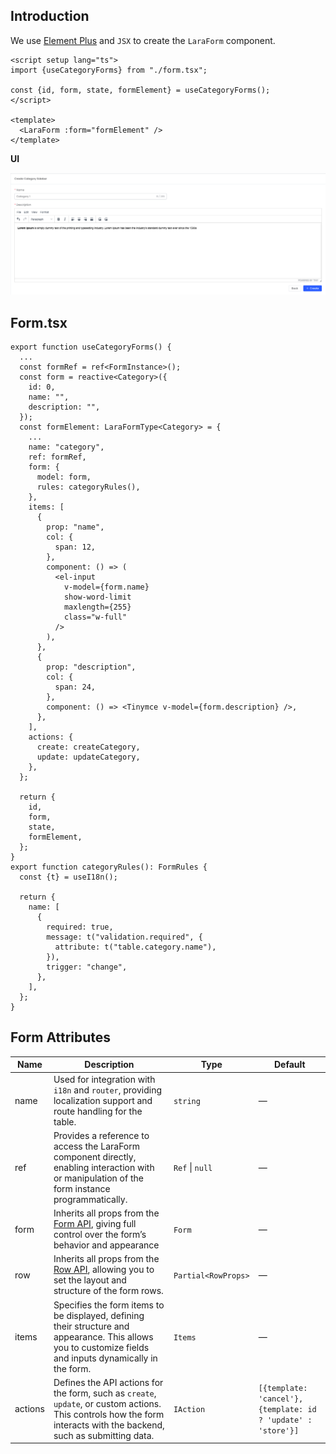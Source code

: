 ## Introduction

We use [Element Plus](https://element-plus.org/en-US/component/form.html#form) and `JSX` to create the `LaraForm` component.

```vue
<script setup lang="ts">
import {useCategoryForms} from "./form.tsx";

const {id, form, state, formElement} = useCategoryForms();
</script>

<template>
  <LaraForm :form="formElement" />
</template>
```

**UI**

<center>
    <img src="../assets/generators/form.png" alt="larajs-form" />
</center>

## Form.tsx

```tsx
export function useCategoryForms() {
  ...
  const formRef = ref<FormInstance>();
  const form = reactive<Category>({
    id: 0,
    name: "",
    description: "",
  });
  const formElement: LaraFormType<Category> = {
    ...
    name: "category",
    ref: formRef,
    form: {
      model: form,
      rules: categoryRules(),
    },
    items: [
      {
        prop: "name",
        col: {
          span: 12,
        },
        component: () => (
          <el-input
            v-model={form.name}
            show-word-limit
            maxlength={255}
            class="w-full"
          />
        ),
      },
      {
        prop: "description",
        col: {
          span: 24,
        },
        component: () => <Tinymce v-model={form.description} />,
      },
    ],
    actions: {
      create: createCategory,
      update: updateCategory,
    },
  };

  return {
    id,
    form,
    state,
    formElement,
  };
}
export function categoryRules(): FormRules {
  const {t} = useI18n();

  return {
    name: [
      {
        required: true,
        message: t("validation.required", {
          attribute: t("table.category.name"),
        }),
        trigger: "change",
      },
    ],
  };
}
```

## Form Attributes

| **Name** | **Description**                                                                                                                                                      | **Type**            | **Default**                                                  |
| -------- | -------------------------------------------------------------------------------------------------------------------------------------------------------------------- | ------------------- | ------------------------------------------------------------ |
| name     | Used for integration with `i18n` and `router`, providing localization support and route handling for the table.                                                      | `string`            | —                                                            |
| ref      | Provides a reference to access the LaraForm component directly, enabling interaction with or manipulation of the form instance programmatically.                     | `Ref` \| `null`     | —                                                            |
| form     | Inherits all props from the [Form API](https://element-plus.org/en-US/component/form.html#form-api), giving full control over the form’s behavior and appearance     | `Form`              | —                                                            |
| row      | Inherits all props from the [Row API](https://element-plus.org/en-US/component/layout.html#row-api), allowing you to set the layout and structure of the form rows.  | `Partial<RowProps>` | —                                                            |
| items    | Specifies the form items to be displayed, defining their structure and appearance. This allows you to customize fields and inputs dynamically in the form.           | `Items`             | —                                                            |
| actions  | Defines the API actions for the form, such as `create`, `update`, or custom actions. This controls how the form interacts with the backend, such as submitting data. | `IAction`           | `[{template: 'cancel'},{template: id ? 'update' : 'store'}]` |
